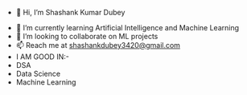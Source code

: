 - 👋 Hi, I’m Shashank Kumar Dubey
<!--- 👀 I’m interested in --->
- 🌱 I’m currently learning Artificial Intelligence and Machine Learning
- 💞️ I’m looking to collaborate on ML projects 
- 📫 Reach me at shashankdubey3420@gmail.com
- I AM GOOD IN:-
- DSA
- Data Science
- Machine Learning

<!---
Shashank1130/Shashank1130 is a ✨ special ✨ repository because its `README.md` (this file) appears on your GitHub profile.
You can click the Preview link to take a look at your changes.
--->
